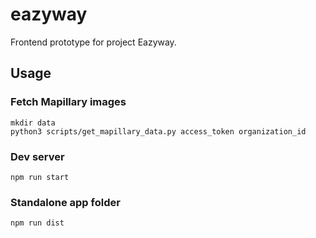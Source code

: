 # eazyway

Frontend prototype for project Eazyway.

## Usage

### Fetch Mapillary images

```
mkdir data
python3 scripts/get_mapillary_data.py access_token organization_id
```

### Dev server

```
npm run start
```

### Standalone app folder

```
npm run dist
```
